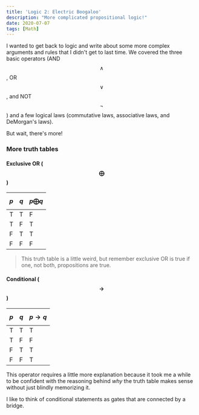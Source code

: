 ```yaml
---
title: 'Logic 2: Electric Boogaloo'
description: "More complicated propositional logic!"
date: 2020-07-07
tags: [Math]
---
```


I wanted to get back to logic and write about some more complex arguments and rules that I didn't get to last time. We covered the three basic operators (AND $$\wedge$$, OR $$\vee$$, and NOT $$\neg$$) and a few logical laws (commutative laws, associative laws, and DeMorgan's laws).

But wait, there's more!

### More truth tables

#### Exclusive OR ($$\bigoplus$$)

| $$p$$ | $$q$$ | $$p \bigoplus q$$ |
| ----- | ----- | ----------------- |
| T     | T     | F                 |
| T     | F     | T                 |
| F     | T     | T                 |
| F     | F     | F                 |

> This truth table is a little weird, but remember exclusive OR is true if one, not both, propositions are true.

#### Conditional ($$\longrightarrow$$)

| $$p$$ | $$q$$ | $$p \longrightarrow q$$ |
| ----- | ----- | ----------------------- |
| T     | T     | T                       |
| T     | F     | F                       |
| F     | T     | T                       |
| F     | F     | T                       |

This operator requires a little more explanation because it took me a while to be confident with the reasoning behind _why_ the truth table makes sense without just blindly memorizing it.

I like to think of conditional statements as gates that are connected by a bridge. 